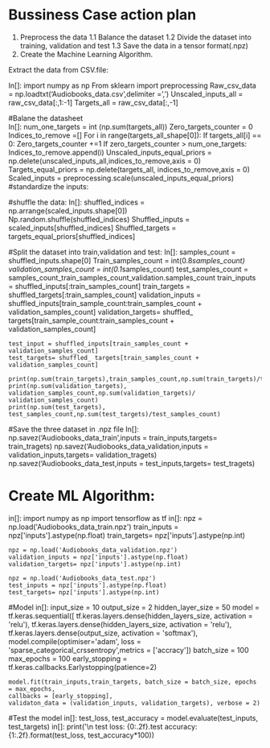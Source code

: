 # Bussiness Case action plan

1.	Preprocess the data
	1.1	Balance the dataset
	1.2	Divide the dataset into training, validation and test
	1.3	Save the data in a tensor format(.npz)
2.	Create the Machine Learning Algorithm.

Extract the data from CSV.file:

In[]: import numpy as np
        From sklearn import preprocessing
        Raw_csv_data = np.loadtxt(‘Audiobooks_data.csv’,delimiter =’,’)
        Unscaled_inputs_all = raw_csv_data[:,1:-1]
        Targets_all = raw_csv_data[:,-1]

#Balane the datasheet			
In[]: 	num_one_targets = int (np.sum(targets_all))
	Zero_targets_counter = 0
	Indices_to_remove =[]
	For i in range(targets_all_shape[0]):
		If targets_all[i] == 0:
		Zero_targets_counter +=1
	If zero_targets_counter > num_one_targets:
	Indices_to_remove.append(i)
	Unscaled_inputs_equal_priors = np.delete(unscaled_inputs_all,indices_to_remove,axis = 0)
	Targets_equal_priors = np.delete(targets_all, indices_to_remove,axis = 0)
Scaled_inputs = preprocessing.scale(unscaled_inputs_equal_priors) #standardize the inputs:

#shuffle the data:
In[]:	shuffled_indices = np.arrange(scaled_inputs.shape[0])	
	Np.random.shuffle(shuffled_indices)
	Shuffled_inputs = scaled_inputs[shuffled_indices]
	Shuffled_targets = targets_equal_priors[shuffled_indices]

#Split the dataset into train,validation and test:
In[]: 	samples_count = shuffled_inputs.shape[0]
	Train_samples_count = int(0.8*samples_count)
	validation_samples_count = int(0.1*samples_count)
	test_samples_count = samples_count_train_samples_count_validation.samples_count
	train_inputs = shuffled_inputs[:train_samples_count]
	train_targets = shuffled_targets[:train_samples_count]
	validation_inputs =  shuffled_inputs[train_sample_count:train_samples_count + validation_samples_count]
	validation_targets=  shuffled_ targets[train_sample_count:train_samples_count + validation_samples_count]
	
	test_input = shuffled_inputs[train_samples_count + validation_samples_count]
	test_targets= shuffled_ targets[train_samples_count + validation_samples_count]
	
	print(np.sum(train_targets),train_samples_count,np.sum(train_targets)/train_samples_count)
	print(np.sum(validation_targets), validation_samples_count,np.sum(validation_targets)/ validation_samples_count)
	print(np.sum(test_targets), test_samples_count,np.sum(test_targets)/test_samples_count)

#Save the three dataset in .npz file
In[]:	np.savez(‘Audiobooks_data_train’,inputs = train_inputs,targets= train_tragets)
	np.savez(‘Audiobooks_data_validation,inputs = validation_inputs,targets= validation_tragets)
	np.savez(‘Audiobooks_data_test,inputs = test_inputs,targets= test_tragets)

# Create ML Algorithm:
in[]:	import numpy as np
	import tensorflow as tf
in[]:	npz = np.load('Audiobooks_data_train.npz')
	train_inputs = npz['inputs'].astype(np.float)
	train_targets= npz['inputs'].astype(np.int)

	npz = np.load('Audiobooks_data_validation.npz')
	validation_inputs = npz['inputs'].astype(np.float)
	validation_targets= npz['inputs'].astype(np.int)

	npz = np.load('Audiobooks_data_test.npz')
	test_inputs = npz['inputs'].astype(np.float)
	test_targets= npz['inputs'].astype(np.int)

#Model
in[]:	input_size = 10
	output_size = 2
	hidden_layer_size = 50
	model = tf.keras.sequential([
		tf.keras.layers.dense(hidden_layers_size, activation = 'relu'),
		tf.keras.layers.dense(hidden_layers_size, activation = 'relu'),
		tf.keras.layers.dense(output_size, activation = 'softmax'),
	model.compile(optimiser='adam', loss = 'sparse_categorical_crssentropy',metrics = ['accracy'])
	batch_size = 100
	max_epochs = 100
	early_stopping = tf.keras.callbacks.Earlystopping(patience=2)

	model.fit(train_inputs,train_targets, batch_size = batch_size, epochs = max_epochs,
	callbacks = [early_stopping],
	validaton_data = (validation_inputs, validation_targets), verbose = 2)

#Test the model
in[]:	test_loss, test_accuracy = model.evaluate(test_inputs, test_targets)
in[]:	print('\n test loss: {0:.2f}.test accuracy:{1:.2f}.format(test_loss, test_accuracy*100))

	




